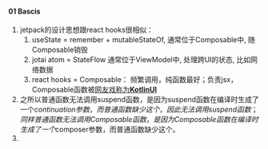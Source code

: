 



#### 01 Bascis

1. jetpack的设计思想跟react hooks很相似： 
   1. useState = remember + mutableStateOf, 通常位于Composable中, 随Composable销毁
   2. jotai atom = StateFlow 通常位于ViewModel中, 处理跨UI的状态, 比如网络数据
   3. react hooks = Composable： 频繁调用，纯函数最好；负责jsx，Composable函数被[网友戏称为**KotlinUI**](https://zhuanlan.zhihu.com/p/585400570)
2. 之所以普通函数无法调用suspend函数，是因为suspend函数在编译时生成了一个$continuation参数，而普通函数缺少这个，因此无法调用suspend函数；同样普通函数无法调用Composable函数，是因为Composable函数在编译时生成了一个$composer参数，而普通函数缺少这个。
3. 